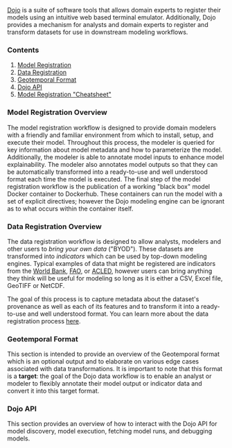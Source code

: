[Dojo](https://github.com/dojo-modeling/dojo) is a suite of software tools that allows domain experts to register their models using an intuitive web based terminal emulator. Additionally, Dojo provides a mechanism for analysts and domain experts to register and transform datasets for use in downstream modeling workflows.

### Contents

1. [Model Registration](./model-registration.md)
2. [Data Registration](./data-registration.md)
3. [Geotemporal Format](./geotemporal-format.md)
4. [Dojo API](./dojo-api.md)
4. [Model Registration "Cheatsheet"](./cheatsheet.md)

### Model Registration Overview

The model registration workflow is designed to provide domain modelers with a friendly and familiar environment from which to install, setup, and execute their model. Throughout this process, the modeler is queried for key information about model metadata and how to parameterize the model. Additionally, the modeler is able to annotate model inputs to enhance model explainability. The modeler also annotates model outputs so that they can be automatically transformed into a ready-to-use and well understood format each time the model is executed. The final step of the model registration workflow is the publication of a working "black box" model Docker container to Dockerhub. These containers can run the model with a set of explicit directives; however the Dojo modeling engine can be ignorant as to what occurs within the container itself.

### Data Registration Overview

The data registration workflow is designed to allow analysts, modelers and other users to _bring your own data_ ("BYOD"). These datasets are transformed into _indicators_ which can be used by top-down modeling engines. Typical examples of data that might be registered are indicators from the [World Bank](https://data.worldbank.org/), [FAO](http://www.fao.org/statistics/en/), or [ACLED](https://acleddata.com/), however users can bring anything they think will be useful for modeling so long as it is either a CSV, Excel file, GeoTIFF or NetCDF. 

The goal of this process is to capture metadata about the dataset's provenance as well as each of its features and to transform it into a ready-to-use and well understood format. You can learn more about the data registration process [here](./data-registration.html).

### Geotemporal Format

This section is intended to provide an overview of the Geotemporal format which is an optional output and to elaborate on various edge cases associated with data transformations. It is important to note that this format is a **target**: the goal of the Dojo data workflow is to enable an analyst or modeler to flexibly annotate their model output or indicator data and convert it into this target format.

### Dojo API

This section provides an overview of how to interact with the Dojo API for model discovery, model execution, fetching model runs, and debugging models.
